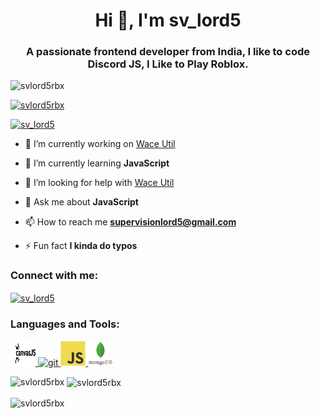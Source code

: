 <h1 align="center">Hi 👋, I'm sv_lord5</h1>
<h3 align="center">A passionate frontend developer from India, I like to code Discord JS, I Like to Play Roblox.</h3>

<p align="left"> <img src="https://komarev.com/ghpvc/?username=svlord5rbx&label=Profile%20views&color=0e75b6&style=flat" alt="svlord5rbx" /> </p>

<p align="left"> <a href="https://github.com/ryo-ma/github-profile-trophy"><img src="https://github-profile-trophy.vercel.app/?username=svlord5rbx" alt="svlord5rbx" /></a> </p>

<p align="left"> <a href="https://twitter.com/sv_lord5" target="blank"><img src="https://img.shields.io/twitter/follow/sv_lord5?logo=twitter&style=for-the-badge" alt="sv_lord5" /></a> </p>

- 🔭 I’m currently working on [Wace Util](https://github.com/svlord5rbx/WaceUtil-Remake.git)

- 🌱 I’m currently learning **JavaScript**

- 🤝 I’m looking for help with [Wace Util](https://github.com/svlord5rbx/WaceUtil-Remake.git)

- 💬 Ask me about **JavaScript**

- 📫 How to reach me **supervisionlord5@gmail.com**

- ⚡ Fun fact **I kinda do typos**

<h3 align="left">Connect with me:</h3>
<p align="left">
<a href="https://twitter.com/sv_lord5" target="blank"><img align="center" src="https://raw.githubusercontent.com/rahuldkjain/github-profile-readme-generator/neutral-icons/src/images/icons/Social/twitter.svg" alt="sv_lord5" height="30" width="40" /></a>
</p>

<h3 align="left">Languages and Tools:</h3>
<p align="left"> <a href="https://canvasjs.com" target="_blank"> <img src="https://raw.githubusercontent.com/Hardik0307/Hardik0307/master/assets/canvasjs-charts.svg" alt="canvasjs" width="40" height="40"/> </a> <a href="https://git-scm.com/" target="_blank"> <img src="https://www.vectorlogo.zone/logos/git-scm/git-scm-icon.svg" alt="git" width="40" height="40"/> </a> <a href="https://developer.mozilla.org/en-US/docs/Web/JavaScript" target="_blank"> <img src="https://raw.githubusercontent.com/devicons/devicon/master/icons/javascript/javascript-original.svg" alt="javascript" width="40" height="40"/> </a> <a href="https://www.mongodb.com/" target="_blank"> <img src="https://raw.githubusercontent.com/devicons/devicon/master/icons/mongodb/mongodb-original-wordmark.svg" alt="mongodb" width="40" height="40"/> </a> </p>

<p><img align="left" src="https://github-readme-stats.vercel.app/api/top-langs?username=svlord5rbx&show_icons=true&locale=en&layout=compact" alt="svlord5rbx" /></p>

<p>&nbsp;<img align="center" src="https://github-readme-stats.vercel.app/api?username=svlord5rbx&show_icons=true&locale=en" alt="svlord5rbx" /></p>

<p><img align="center" src="https://github-readme-streak-stats.herokuapp.com/?user=svlord5rbx&" alt="svlord5rbx" /></p>
